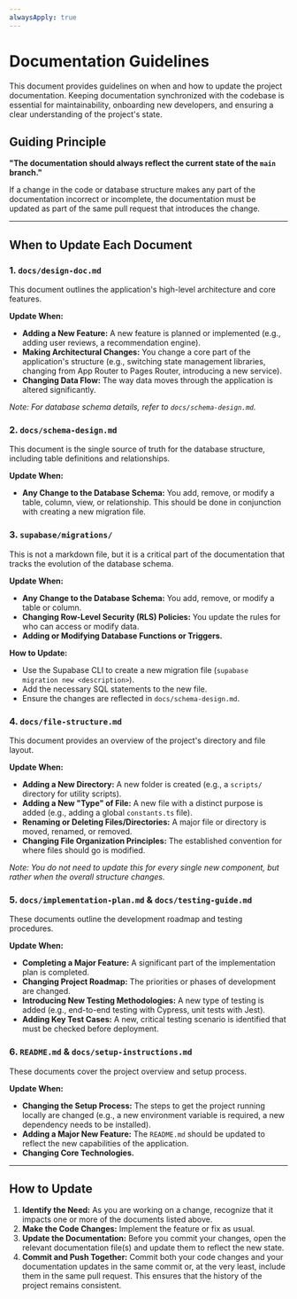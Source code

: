 ```yaml
---
alwaysApply: true
---
```


# Documentation Guidelines

This document provides guidelines on when and how to update the project documentation. Keeping documentation synchronized with the codebase is essential for maintainability, onboarding new developers, and ensuring a clear understanding of the project's state.

## Guiding Principle

**"The documentation should always reflect the current state of the `main` branch."**

If a change in the code or database structure makes any part of the documentation incorrect or incomplete, the documentation must be updated as part of the same pull request that introduces the change.

---

## When to Update Each Document

### 1. `docs/design-doc.md`

This document outlines the application's high-level architecture and core features.

**Update When:**
-   **Adding a New Feature:** A new feature is planned or implemented (e.g., adding user reviews, a recommendation engine).
-   **Making Architectural Changes:** You change a core part of the application's structure (e.g., switching state management libraries, changing from App Router to Pages Router, introducing a new service).
-   **Changing Data Flow:** The way data moves through the application is altered significantly.

*Note: For database schema details, refer to `docs/schema-design.md`.*

### 2. `docs/schema-design.md`

This document is the single source of truth for the database structure, including table definitions and relationships.

**Update When:**
-   **Any Change to the Database Schema:** You add, remove, or modify a table, column, view, or relationship. This should be done in conjunction with creating a new migration file.

### 3. `supabase/migrations/`

This is not a markdown file, but it is a critical part of the documentation that tracks the evolution of the database schema.

**Update When:**
-   **Any Change to the Database Schema:** You add, remove, or modify a table or column.
-   **Changing Row-Level Security (RLS) Policies:** You update the rules for who can access or modify data.
-   **Adding or Modifying Database Functions or Triggers.**

**How to Update:**
-   Use the Supabase CLI to create a new migration file (`supabase migration new <description>`).
-   Add the necessary SQL statements to the new file.
-   Ensure the changes are reflected in `docs/schema-design.md`.

### 4. `docs/file-structure.md`

This document provides an overview of the project's directory and file layout.

**Update When:**
-   **Adding a New Directory:** A new folder is created (e.g., a `scripts/` directory for utility scripts).
-   **Adding a New "Type" of File:** A new file with a distinct purpose is added (e.g., adding a global `constants.ts` file).
-   **Renaming or Deleting Files/Directories:** A major file or directory is moved, renamed, or removed.
-   **Changing File Organization Principles:** The established convention for where files should go is modified.

*Note: You do not need to update this for every single new component, but rather when the overall structure changes.*

### 5. `docs/implementation-plan.md` & `docs/testing-guide.md`

These documents outline the development roadmap and testing procedures.

**Update When:**
-   **Completing a Major Feature:** A significant part of the implementation plan is completed.
-   **Changing Project Roadmap:** The priorities or phases of development are changed.
-   **Introducing New Testing Methodologies:** A new type of testing is added (e.g., end-to-end testing with Cypress, unit tests with Jest).
-   **Adding Key Test Cases:** A new, critical testing scenario is identified that must be checked before deployment.

### 6. `README.md` & `docs/setup-instructions.md`

These documents cover the project overview and setup process.

**Update When:**
-   **Changing the Setup Process:** The steps to get the project running locally are changed (e.g., a new environment variable is required, a new dependency needs to be installed).
-   **Adding a Major New Feature:** The `README.md` should be updated to reflect the new capabilities of the application.
-   **Changing Core Technologies.**

---

## How to Update

1.  **Identify the Need:** As you are working on a change, recognize that it impacts one or more of the documents listed above.
2.  **Make the Code Changes:** Implement the feature or fix as usual.
3.  **Update the Documentation:** Before you commit your changes, open the relevant documentation file(s) and update them to reflect the new state.
4.  **Commit and Push Together:** Commit both your code changes and your documentation updates in the same commit or, at the very least, include them in the same pull request. This ensures that the history of the project remains consistent.



